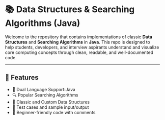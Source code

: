 # 📚 Data Structures & Searching Algorithms (Java)

Welcome to the repository that contains implementations of classic **Data Structures** and **Searching Algorithms** in **Java**. 
This repo is designed to help students, developers, and interview aspirants understand and visualize core computing concepts through clean, readable, and well-documented code.

---

## 📌 Features

- 🧵 Dual Language Support:Java
- 🔍 Popular Searching Algorithms
- 🧱 Classic and Custom Data Structures
- 🧪 Test cases and sample input/output
- 📄 Beginner-friendly code with comments
